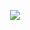 <p align="center">  <img src="https://capsule-render.vercel.app/api?text=Hey Everyone!🕹️&animation=fadeIn&type=waving&color=gradient&height=100"/></p>

